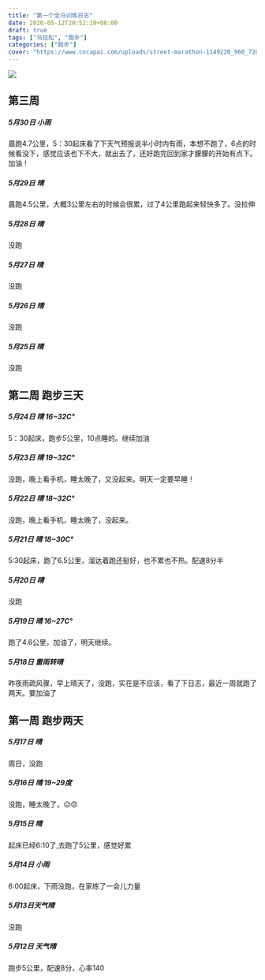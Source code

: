 ```yaml
---
title: "第一个全马训练日志"
date: 2020-05-12T20:52:10+08:00
draft: true
tags: ["马拉松", "跑步"]
categories: ["跑步"]
cover: "https://www.cocapai.com/uploads/street-marathon-1149220_960_720.jpg"
---
```

![](https://www.cocapai.com/uploads/street-marathon-1149220_960_720.jpg)

## 第三周

##### *5月30日* 小雨

晨跑4.7公里，5：30起床看了下天气预报说半小时内有雨，本想不跑了，6点的时候看没下，感觉应该也下不大，就出去了，还好跑完回到家才朦朦的开始有点下。加油！

##### *5月29日 晴*

晨跑4.5公里，大概3公里左右的时候会很累，过了4公里跑起来轻快多了。没拉伸

##### 5月28日 晴

没跑

##### 5月27日 晴

没跑

##### 5月26日 晴

没跑

##### 5月25日 晴

没跑

## 第二周 跑步三天

##### *5月24日 晴 16~32C°*

5：30起床，跑步5公里，10点睡的。继续加油

##### 5月23日 晴 19~32C°

没跑，晚上看手机，睡太晚了，又没起来。明天一定要早睡！

##### 5月22日 晴 18~32C°

没跑，晚上看手机，睡太晚了，没起来。

##### *5月21日 晴 18~30C°*

5:30起床，跑了6.5公里，溜达着跑还挺好，也不累也不热。配速8分半

##### 5月20日 晴

没跑

##### *5月19日 晴 16~27C°*

跑了4.6公里，加油了，明天继续。

##### 5月18日 雷雨转晴

昨夜雨疏风骤，早上晴天了，没跑，实在是不应该，看了下日志，最近一周就跑了两天。要加油了

## 第一周 跑步两天

##### 5月17日 晴

周日，没跑

##### 5月16日 晴 19~29度

没跑，睡太晚了，:disappointed_relieved::angry:

##### *5月15日 晴*

起床已经6:10了,去跑了5公里，感觉好累

##### 5月14日 小雨

6:00起床，下雨没跑，在家练了一会儿力量

##### 5月13日天气晴

没跑

##### *5月12日 天气晴*

跑步5公里，配速8分，心率140